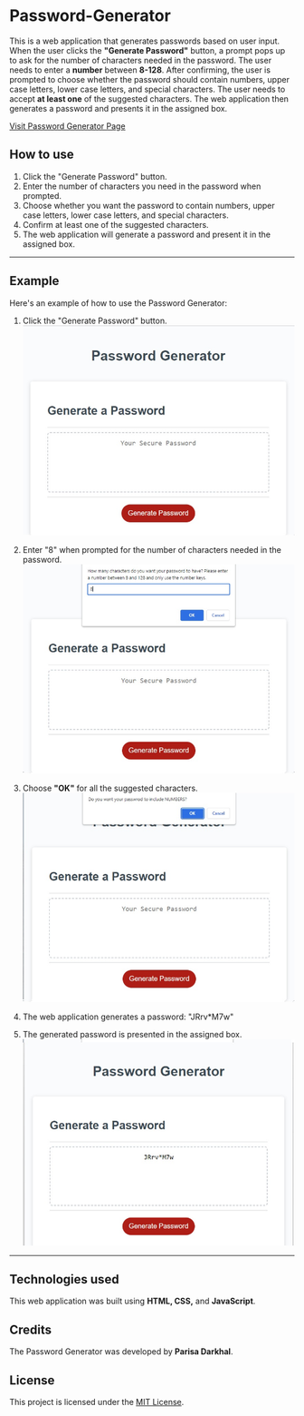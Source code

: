 # Password-Generator

This is a web application that generates passwords based on user input. When the user clicks the **"Generate Password"** button, a prompt pops up to ask for the number of characters needed in the password. The user needs to enter a **number** between **8-128**. After confirming, the user is prompted to choose whether the password should contain numbers, upper case letters, lower case letters, and special characters. The user needs to accept **at least one** of the suggested characters. The web application then generates a password and presents it in the assigned box.

[Visit Password Generator Page](https://parisadarkhal.github.io/Password-Generator/)

## How to use

1. Click the "Generate Password" button.
2. Enter the number of characters you need in the password when prompted.
3. Choose whether you want the password to contain numbers, upper case letters, lower case letters, and special characters.
4. Confirm at least one of the suggested characters.
5. The web application will generate a password and present it in the assigned box.

---

## Example

Here's an example of how to use the Password Generator:

1. Click the "Generate Password" button.
   ![Click Butoon](./images/button.jpg)

2. Enter "8" when prompted for the number of characters needed in the password.
   ![Passwork Length](./images/length.jpg)

3. Choose **"OK"** for all the suggested characters.
   ![OPtions](./images/options.jpg)

4. The web application generates a password: "JRrv\*M7w"
5. The generated password is presented in the assigned box.
   ![Generated Password](./images/result.jpg)

---

## Technologies used

This web application was built using **HTML, CSS,** and **JavaScript**.

## Credits

The Password Generator was developed by **Parisa Darkhal**.

## License

This project is licensed under the <u>MIT License</u>.
